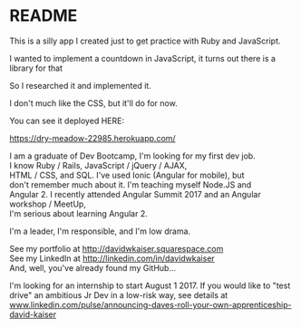 # README

This is a silly app I created just to get practice with Ruby and JavaScript. 

I wanted to implement a countdown in JavaScript, it turns out there is a library for that

So I researched it and implemented it. 

I don't much like the CSS, but it'll do for now. 

You can see it deployed HERE:   

https://dry-meadow-22985.herokuapp.com/


I am a graduate of Dev Bootcamp, I'm looking for my first dev job.   
I know Ruby / Rails, JavaScript / jQuery / AJAX,   
HTML / CSS, and SQL. I've used Ionic (Angular for mobile), but   
don't remember much about it. I'm teaching myself Node.JS and   
Angular 2. I recently attended Angular Summit 2017 and an Angular workshop / MeetUp,   
I'm serious about learning Angular 2.   

I'm a leader, I'm responsible, and I'm low drama.   

See my portfolio at http://davidwkaiser.squarespace.com   
See my LinkedIn at http://linkedin.com/in/davidwkaiser   
And, well, you've already found my GitHub...   

I'm looking for an internship to start August 1 2017. If you would like to "test drive" an ambitious Jr Dev in a low-risk way, see details at www.linkedin.com/pulse/announcing-daves-roll-your-own-apprenticeship-david-kaiser



